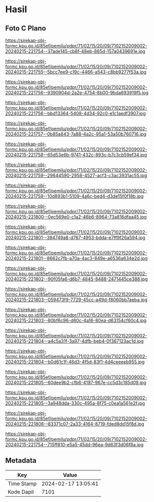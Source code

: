 # Hasil

## Foto C Plano

https://sirekap-obj-formc.kpu.go.id/85ef/pemilu/pdpr/71/02/15/20/09/7102152009002-20240215-221754--37ade145-cb8f-48eb-865d-157a0439691e.jpg

https://sirekap-obj-formc.kpu.go.id/85ef/pemilu/pdpr/71/02/15/20/09/7102152009002-20240215-221755--5bcc7ee9-c19c-4466-a543-c8bb9277f53a.jpg

https://sirekap-obj-formc.kpu.go.id/85ef/pemilu/pdpr/71/02/15/20/09/7102152009002-20240215-221756--9390904d-2a2e-4754-8b00-9bda693919f5.jpg

https://sirekap-obj-formc.kpu.go.id/85ef/pemilu/pdpr/71/02/15/20/09/7102152009002-20240215-221756--bbd13364-5408-4d34-92c0-e1c1aedf3907.jpg

https://sirekap-obj-formc.kpu.go.id/85ef/pemilu/pdpr/71/02/15/20/09/7102152009002-20240215-221757--0b85a843-7a88-4a2c-95a1-53a50b760716.jpg

https://sirekap-obj-formc.kpu.go.id/85ef/pemilu/pdpr/71/02/15/20/09/7102152009002-20240215-221758--65d53e6b-9741-432c-893c-b7c3cb59ef34.jpg

https://sirekap-obj-formc.kpu.go.id/85ef/pemilu/pdpr/71/02/15/20/09/7102152009002-20240215-221759--29644590-2958-4527-acf3-c3ac3931ac55.jpg

https://sirekap-obj-formc.kpu.go.id/85ef/pemilu/pdpr/71/02/15/20/09/7102152009002-20240215-221759--10d893b1-5109-4a6c-bed4-d3de15f0f18b.jpg

https://sirekap-obj-formc.kpu.go.id/85ef/pemilu/pdpr/71/02/15/20/09/7102152009002-20240215-221800--0ec569e0-c1a2-46b6-8964-73a816dfaa45.jpg

https://sirekap-obj-formc.kpu.go.id/85ef/pemilu/pdpr/71/02/15/20/09/7102152009002-20240215-221801--384749a8-d767-4953-bdda-e7ff9f26a594.jpg

https://sirekap-obj-formc.kpu.go.id/85ef/pemilu/pdpr/71/02/15/20/09/7102152009002-20240215-221801--8662c7fb-a70a-4ac3-849e-a6536a634e2d.jpg

https://sirekap-obj-formc.kpu.go.id/85ef/pemilu/pdpr/71/02/15/20/09/7102152009002-20240215-221802--90f05fa6-d6b7-4845-8488-2471445ce388.jpg

https://sirekap-obj-formc.kpu.go.id/85ef/pemilu/pdpr/71/02/15/20/09/7102152009002-20240215-221803--059473f9-7729-45cc-a49d-f8060bb7aeba.jpg

https://sirekap-obj-formc.kpu.go.id/85ef/pemilu/pdpr/71/02/15/20/09/7102152009002-20240215-221803--80bf6c96-d60c-4a16-80ea-d63154cf60c4.jpg

https://sirekap-obj-formc.kpu.go.id/85ef/pemilu/pdpr/71/02/15/20/09/7102152009002-20240215-221804--a4c5a31f-3a97-4dfb-beb4-0f367123ac1d.jpg

https://sirekap-obj-formc.kpu.go.id/85ef/pemilu/pdpr/71/02/15/20/09/7102152009002-20240215-221804--b0d61c1f-46d3-4f5d-83f1-4d4ceeeeb955.jpg

https://sirekap-obj-formc.kpu.go.id/85ef/pemilu/pdpr/71/02/15/20/09/7102152009002-20240215-221805--60dee9b2-cfb6-4197-967e-cc5d3c185d09.jpg

https://sirekap-obj-formc.kpu.go.id/85ef/pemilu/pdpr/71/02/15/20/09/7102152009002-20240215-221805--3a948dda-330c-495a-8f75-c0ea1a561e2f.jpg

https://sirekap-obj-formc.kpu.go.id/85ef/pemilu/pdpr/71/02/15/20/09/7102152009002-20240215-221806--83371c07-2a33-4164-8719-fded8dd15f8d.jpg

https://sirekap-obj-formc.kpu.go.id/85ef/pemilu/pdpr/71/02/15/20/09/7102152009002-20240215-221754--715ff810-e5a5-45dd-96ea-9d63f3d06f8a.jpg


## Metadata

| Key        | Value               |
| ---------- | ------------------- |
| Time Stamp | 2024-02-17 13:05:41 |
| Kode Dapil | 7101                |



